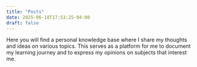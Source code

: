 ```yaml
---
title: "Posts"
date: 2025-06-18T17:53:25-04:00
draft: false
---
```


Here you will find a personal knowledge base where I share my thoughts and ideas on various topics. This serves as a platform for me to document my learning journey and to express my opinions on subjects that interest me.
